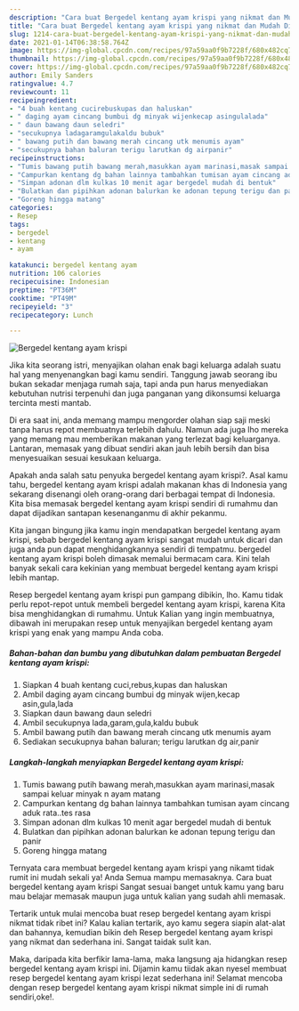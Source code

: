 ```yaml
---
description: "Cara buat Bergedel kentang ayam krispi yang nikmat dan Mudah Dibuat"
title: "Cara buat Bergedel kentang ayam krispi yang nikmat dan Mudah Dibuat"
slug: 1214-cara-buat-bergedel-kentang-ayam-krispi-yang-nikmat-dan-mudah-dibuat
date: 2021-01-14T06:38:58.764Z
image: https://img-global.cpcdn.com/recipes/97a59aa0f9b7228f/680x482cq70/bergedel-kentang-ayam-krispi-foto-resep-utama.jpg
thumbnail: https://img-global.cpcdn.com/recipes/97a59aa0f9b7228f/680x482cq70/bergedel-kentang-ayam-krispi-foto-resep-utama.jpg
cover: https://img-global.cpcdn.com/recipes/97a59aa0f9b7228f/680x482cq70/bergedel-kentang-ayam-krispi-foto-resep-utama.jpg
author: Emily Sanders
ratingvalue: 4.7
reviewcount: 11
recipeingredient:
- "4 buah kentang cucirebuskupas dan haluskan"
- " daging ayam cincang bumbui dg minyak wijenkecap asingulalada"
- " daun bawang daun seledri"
- "secukupnya ladagaramgulakaldu bubuk"
- " bawang putih dan bawang merah cincang utk menumis ayam"
- "secukupnya bahan baluran terigu larutkan dg airpanir"
recipeinstructions:
- "Tumis bawang putih bawang merah,masukkan ayam marinasi,masak sampai keluar minyak n ayam matang"
- "Campurkan kentang dg bahan lainnya tambahkan tumisan ayam cincang aduk rata..tes rasa"
- "Simpan adonan dlm kulkas 10 menit agar bergedel mudah di bentuk"
- "Bulatkan dan pipihkan adonan balurkan ke adonan tepung terigu dan panir"
- "Goreng hingga matang"
categories:
- Resep
tags:
- bergedel
- kentang
- ayam

katakunci: bergedel kentang ayam 
nutrition: 106 calories
recipecuisine: Indonesian
preptime: "PT36M"
cooktime: "PT49M"
recipeyield: "3"
recipecategory: Lunch

---
```



![Bergedel kentang ayam krispi](https://img-global.cpcdn.com/recipes/97a59aa0f9b7228f/680x482cq70/bergedel-kentang-ayam-krispi-foto-resep-utama.jpg)

Jika kita seorang istri, menyajikan olahan enak bagi keluarga adalah suatu hal yang menyenangkan bagi kamu sendiri. Tanggung jawab seorang ibu bukan sekadar menjaga rumah saja, tapi anda pun harus menyediakan kebutuhan nutrisi terpenuhi dan juga panganan yang dikonsumsi keluarga tercinta mesti mantab.

Di era  saat ini, anda memang mampu mengorder olahan siap saji meski tanpa harus repot membuatnya terlebih dahulu. Namun ada juga lho mereka yang memang mau memberikan makanan yang terlezat bagi keluarganya. Lantaran, memasak yang dibuat sendiri akan jauh lebih bersih dan bisa menyesuaikan sesuai kesukaan keluarga. 



Apakah anda salah satu penyuka bergedel kentang ayam krispi?. Asal kamu tahu, bergedel kentang ayam krispi adalah makanan khas di Indonesia yang sekarang disenangi oleh orang-orang dari berbagai tempat di Indonesia. Kita bisa memasak bergedel kentang ayam krispi sendiri di rumahmu dan dapat dijadikan santapan kesenanganmu di akhir pekanmu.

Kita jangan bingung jika kamu ingin mendapatkan bergedel kentang ayam krispi, sebab bergedel kentang ayam krispi sangat mudah untuk dicari dan juga anda pun dapat menghidangkannya sendiri di tempatmu. bergedel kentang ayam krispi boleh dimasak memalui bermacam cara. Kini telah banyak sekali cara kekinian yang membuat bergedel kentang ayam krispi lebih mantap.

Resep bergedel kentang ayam krispi pun gampang dibikin, lho. Kamu tidak perlu repot-repot untuk membeli bergedel kentang ayam krispi, karena Kita bisa menghidangkan di rumahmu. Untuk Kalian yang ingin membuatnya, dibawah ini merupakan resep untuk menyajikan bergedel kentang ayam krispi yang enak yang mampu Anda coba.

<!--inarticleads1-->

##### Bahan-bahan dan bumbu yang dibutuhkan dalam pembuatan Bergedel kentang ayam krispi:

1. Siapkan 4 buah kentang cuci,rebus,kupas dan haluskan
1. Ambil  daging ayam cincang bumbui dg minyak wijen,kecap asin,gula,lada
1. Siapkan  daun bawang daun seledri
1. Ambil secukupnya lada,garam,gula,kaldu bubuk
1. Ambil  bawang putih dan bawang merah cincang utk menumis ayam
1. Sediakan secukupnya bahan baluran; terigu larutkan dg air,panir




<!--inarticleads2-->

##### Langkah-langkah menyiapkan Bergedel kentang ayam krispi:

1. Tumis bawang putih bawang merah,masukkan ayam marinasi,masak sampai keluar minyak n ayam matang
1. Campurkan kentang dg bahan lainnya tambahkan tumisan ayam cincang aduk rata..tes rasa
1. Simpan adonan dlm kulkas 10 menit agar bergedel mudah di bentuk
1. Bulatkan dan pipihkan adonan balurkan ke adonan tepung terigu dan panir
1. Goreng hingga matang




Ternyata cara membuat bergedel kentang ayam krispi yang nikamt tidak rumit ini mudah sekali ya! Anda Semua mampu memasaknya. Cara buat bergedel kentang ayam krispi Sangat sesuai banget untuk kamu yang baru mau belajar memasak maupun juga untuk kalian yang sudah ahli memasak.

Tertarik untuk mulai mencoba buat resep bergedel kentang ayam krispi nikmat tidak ribet ini? Kalau kalian tertarik, ayo kamu segera siapin alat-alat dan bahannya, kemudian bikin deh Resep bergedel kentang ayam krispi yang nikmat dan sederhana ini. Sangat taidak sulit kan. 

Maka, daripada kita berfikir lama-lama, maka langsung aja hidangkan resep bergedel kentang ayam krispi ini. Dijamin kamu tiidak akan nyesel membuat resep bergedel kentang ayam krispi lezat sederhana ini! Selamat mencoba dengan resep bergedel kentang ayam krispi nikmat simple ini di rumah sendiri,oke!.

